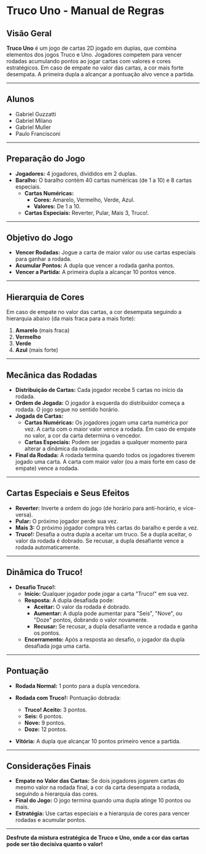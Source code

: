 # Truco Uno - Manual de Regras

## Visão Geral
**Truco Uno** é um jogo de cartas 2D jogado em duplas, que combina elementos dos jogos Truco e Uno. Jogadores competem para vencer rodadas acumulando pontos ao jogar cartas com valores e cores estratégicos. Em caso de empate no valor das cartas, a cor mais forte desempata. A primeira dupla a alcançar a pontuação alvo vence a partida.

---

## Alunos
- Gabriel Guzzatti
- Gabriel Milano
- Gabriel Muller
- Paulo Francisconi

---

## Preparação do Jogo
- **Jogadores:** 4 jogadores, divididos em 2 duplas.
- **Baralho:** O baralho contém 40 cartas numéricas (de 1 a 10) e 8 cartas especiais.
  - **Cartas Numéricas:** 
    - **Cores:** Amarelo, Vermelho, Verde, Azul.
    - **Valores:** De 1 a 10.
  - **Cartas Especiais:** Reverter, Pular, Mais 3, Truco!.

---

## Objetivo do Jogo
- **Vencer Rodadas:** Jogue a carta de maior valor ou use cartas especiais para ganhar a rodada.
- **Acumular Pontos:** A dupla que vencer a rodada ganha pontos.
- **Vencer a Partida:** A primeira dupla a alcançar 10 pontos vence.

---

## Hierarquia de Cores
Em caso de empate no valor das cartas, a cor desempata seguindo a hierarquia abaixo (da mais fraca para a mais forte):
1. **Amarelo** (mais fraca)
2. **Vermelho**
3. **Verde**
4. **Azul** (mais forte)

---

## Mecânica das Rodadas
- **Distribuição de Cartas:** Cada jogador recebe 5 cartas no início da rodada.
- **Ordem de Jogada:** O jogador à esquerda do distribuidor começa a rodada. O jogo segue no sentido horário.
- **Jogada de Cartas:**
  - **Cartas Numéricas:** Os jogadores jogam uma carta numérica por vez. A carta com o maior valor vence a rodada. Em caso de empate no valor, a cor da carta determina o vencedor.
  - **Cartas Especiais:** Podem ser jogadas a qualquer momento para alterar a dinâmica da rodada.
- **Final da Rodada:** A rodada termina quando todos os jogadores tiverem jogado uma carta. A carta com maior valor (ou a mais forte em caso de empate) vence a rodada.

---

## Cartas Especiais e Seus Efeitos
- **Reverter:** Inverte a ordem do jogo (de horário para anti-horário, e vice-versa).
- **Pular:** O próximo jogador perde sua vez.
- **Mais 3:** O próximo jogador compra três cartas do baralho e perde a vez.
- **Truco!:** Desafia a outra dupla a aceitar um truco. Se a dupla aceitar, o valor da rodada é dobrado. Se recusar, a dupla desafiante vence a rodada automaticamente.

---

## Dinâmica do Truco!
- **Desafio Truco!:**
  - **Início:** Qualquer jogador pode jogar a carta "Truco!" em sua vez.
  - **Resposta:** A dupla desafiada pode:
    - **Aceitar:** O valor da rodada é dobrado.
    - **Aumentar:** A dupla pode aumentar para "Seis", "Nove", ou "Doze" pontos, dobrando o valor novamente.
    - **Recusar:** Se recusar, a dupla desafiante vence a rodada e ganha os pontos.
  - **Encerramento:** Após a resposta ao desafio, o jogador da dupla desafiada joga uma carta.

---

## Pontuação
- **Rodada Normal:** 1 ponto para a dupla vencedora.
- **Rodada com Truco!:** Pontuação dobrada:
  - **Truco! Aceito:** 3 pontos.
  - **Seis:** 6 pontos.
  - **Nove:** 9 pontos.
  - **Doze:** 12 pontos.

- **Vitória:** A dupla que alcançar 10 pontos primeiro vence a partida.

---

## Considerações Finais
- **Empate no Valor das Cartas:** Se dois jogadores jogarem cartas do mesmo valor na rodada final, a cor da carta desempata a rodada, seguindo a hierarquia das cores.
- **Final do Jogo:** O jogo termina quando uma dupla atinge 10 pontos ou mais.
- **Estratégia:** Use cartas especiais e a hierarquia de cores para vencer rodadas e acumular pontos.

---

**Desfrute da mistura estratégica de Truco e Uno, onde a cor das cartas pode ser tão decisiva quanto o valor!**

